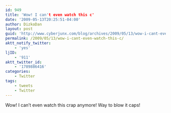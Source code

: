 ```yaml
---
id: 949
title: 'Wow! I can't even watch this c'
date: '2009-05-13T20:25:51-04:00'
author: DizkoDan
layout: post
guid: 'http://www.cyberjunx.com/blog/archives/2009/05/13/wow-i-cant-even-watch-this-c/'
permalink: /2009/05/13/wow-i-cant-even-watch-this-c/
aktt_notify_twitter:
    - 'yes'
ljID:
    - '911'
aktt_twitter_id:
    - '1789886416'
categories:
    - Twitter
tags:
    - tweets
    - Twitter
---
```


Wow! I can’t even watch this crap anymore! Way to blow it caps!
